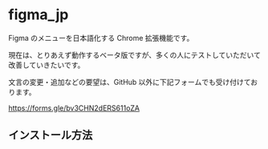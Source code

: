 # figma_jp

Figma のメニューを日本語化する Chrome 拡張機能です。

現在は、とりあえず動作するベータ版ですが、多くの人にテストしていただいて改善していきたいです。

文言の変更・追加などの要望は、GitHub 以外に下記フォームでも受け付けております。

<https://forms.gle/bv3CHN2dERS611oZA>

## インストール方法
